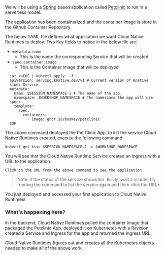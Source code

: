
We will be using a [Spring](https://spring.io/) based application called [Petclinic](https://github.com/spring-projects/spring-petclinic) to run in a serverless model.

The application has been containerized and the container image is store in the Github Container Repository.

The below YAML file defines what application we want Cloud Native Runtimes to deploy.
Two Key fields to notice in the below file are:

* `metadata.name` 
  * This is the name the corresponding Service that will be created
* `spec.container.image`
  * This is the Container image that will be deployed 


```execute
  cat <<EOF | kubectl apply  -f -
  apiVersion: serving.knative.dev/v1 # Current version of Knative
  kind: Service
  metadata:
    name: $SESSION_NAMESPACE-1 # The name of the app
    namespace: $WORKSHOP_NAMESPACE # The namespace the app will use
  spec:
    template:
      spec:
        containers:
          - image: ghcr.io/boskey/petclinic
  EOF
```

The above command deployed the Pet Clinic App, to list the service Cloud Native Runtimes created, execute the following command:
```execute
kubectl get ksvc $SESSION_NAMESPACE-1 -n $WORKSHOP_NAMESPACE
```

You will see that the Cloud Native Runtime Service created an Ingress with a URL to the application.
```
Click on the URL from the above command to see the application
```
> Note: if the status of the service shows `Not Ready`, wait a minute, try running the command to list the service again and then click the URL*

You just deployed and accessed your first application to Cloud Native Runtimes!

### What's happening here?

In the backend, Cloud Native Runtimes pulled the container image that packaged the Petclinic App, deployed it on Kubernetes with a Revision, created a Service and Ingress for the app and returned the Ingress URL. 

Cloud Native Runtimes figures out and creates all the Kubernetes objects needed to make all of the above work.